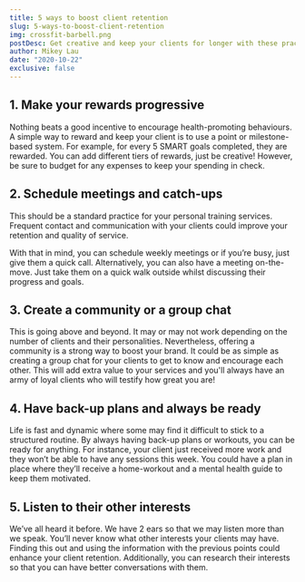 ```yaml
---
title: 5 ways to boost client retention
slug: 5-ways-to-boost-client-retention
img: crossfit-barbell.png
postDesc: Get creative and keep your clients for longer with these practical techniques.
author: Mikey Lau
date: "2020-10-22"
exclusive: false
---
```


## 1. Make your rewards progressive

Nothing beats a good incentive to encourage health-promoting behaviours. A simple way to reward and keep your client is to use a point or milestone-based system. For example, for every 5 SMART goals completed, they are rewarded. You can add different tiers of rewards, just be creative! However, be sure to budget for any expenses to keep your spending in check.

## 2. Schedule meetings and catch-ups

This should be a standard practice for your personal training services. Frequent contact and communication with your clients could improve your retention and quality of service.

With that in mind, you can schedule weekly meetings or if you’re busy, just give them a quick call. Alternatively, you can also have a meeting on-the-move. Just take them on a quick walk outside whilst discussing their progress and goals.

## 3. Create a community or a group chat

This is going above and beyond. It may or may not work depending on the number of clients and their personalities. Nevertheless, offering a community is a strong way to boost your brand. It could be as simple as creating a group chat for your clients to get to know and encourage each other. This will add extra value to your services and you'll always have an army of loyal clients who will testify how great you are!

## 4. Have back-up plans and always be ready

Life is fast and dynamic where some may find it difficult to stick to a structured routine. By always having back-up plans or workouts, you can be ready for anything. For instance, your client just received more work and they won’t be able to have any sessions this week. You could have a plan in place where they’ll receive a home-workout and a mental health guide to keep them motivated.

## 5. Listen to their other interests

We’ve all heard it before. We have 2 ears so that we may listen more than we speak. You’ll never know what other interests your clients may have. Finding this out and using the information with the previous points could enhance your client retention. Additionally, you can research their interests so that you can have better conversations with them.
